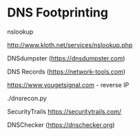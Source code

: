 # DNS Footprinting

nslookup

http://www.kloth.net/services/nslookup.php

DNSdumpster (https://dnsdumpster.com)

DNS Records (https://network-tools.com)

https://www.yougetsignal.com   - reverse IP

./dnsrecon.py 

SecurityTrails https://securitytrails.com/

DNSChecker (https://dnschecker.org)

